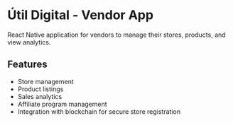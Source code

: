 # Útil Digital - Vendor App

React Native application for vendors to manage their stores, products, and view analytics.

## Features

- Store management
- Product listings
- Sales analytics
- Affiliate program management
- Integration with blockchain for secure store registration

